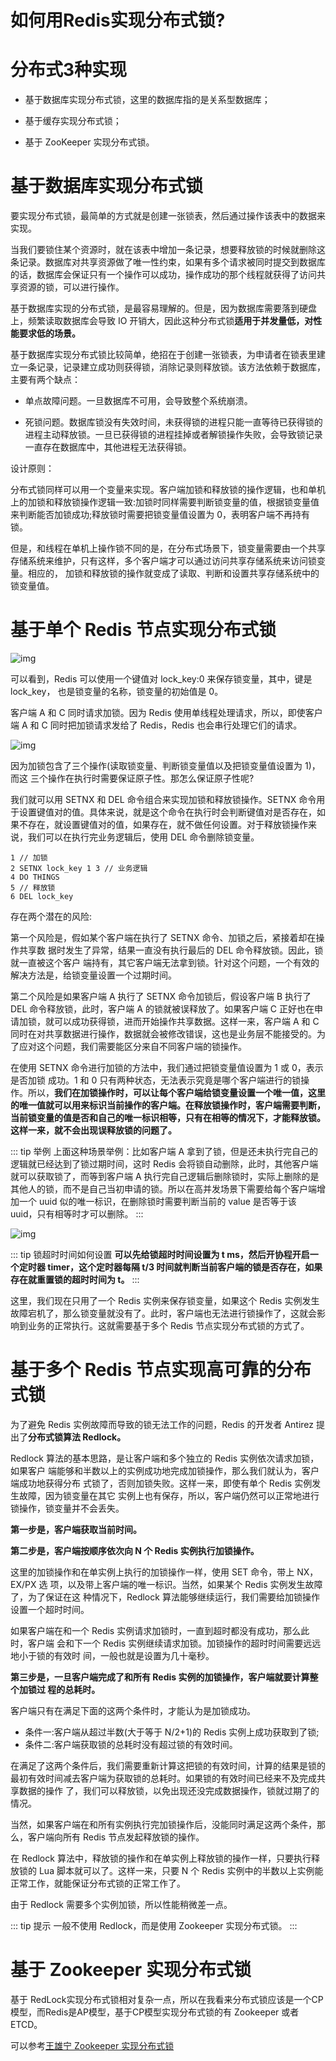 # 如何用Redis实现分布式锁?

# 分布式3种实现

- 基于数据库实现分布式锁，这里的数据库指的是关系型数据库；
  
- 基于缓存实现分布式锁；
  
- 基于 ZooKeeper 实现分布式锁。

# 基于数据库实现分布式锁

要实现分布式锁，最简单的方式就是创建一张锁表，然后通过操作该表中的数据来实现。

当我们要锁住某个资源时，就在该表中增加一条记录，想要释放锁的时候就删除这条记录。数据库对共享资源做了唯一性约束，如果有多个请求被同时提交到数据库的话，数据库会保证只有一个操作可以成功，操作成功的那个线程就获得了访问共享资源的锁，可以进行操作。

基于数据库实现的分布式锁，是最容易理解的。但是，因为数据库需要落到硬盘上，频繁读取数据库会导致 IO 开销大，因此这种分布式锁**适用于并发量低，对性能要求低的场景。**

基于数据库实现分布式锁比较简单，绝招在于创建一张锁表，为申请者在锁表里建立一条记录，记录建立成功则获得锁，消除记录则释放锁。该方法依赖于数据库，主要有两个缺点：

- 单点故障问题。一旦数据库不可用，会导致整个系统崩溃。

- 死锁问题。数据库锁没有失效时间，未获得锁的进程只能一直等待已获得锁的进程主动释放锁。一旦已获得锁的进程挂掉或者解锁操作失败，会导致锁记录一直存在数据库中，其他进程无法获得锁。


设计原则：

分布式锁同样可以用一个变量来实现。客户端加锁和释放锁的操作逻辑，也和单机上的加锁和释放锁操作逻辑一致:加锁时同样需要判断锁变量的值，根据锁变量值来判断能否加锁成功;释放锁时需要把锁变量值设置为 0，表明客户端不再持有锁。

但是，和线程在单机上操作锁不同的是，在分布式场景下，锁变量需要由一个共享存储系统来维护，只有这样，多个客户端才可以通过访问共享存储系统来访问锁变量。相应的， 加锁和释放锁的操作就变成了读取、判断和设置共享存储系统中的锁变量值。

# 基于单个 Redis 节点实现分布式锁

![img](./assets/image-20220312100818964.png)

可以看到，Redis 可以使用一个键值对 lock_key:0 来保存锁变量，其中，键是 lock_key， 也是锁变量的名称，锁变量的初始值是 0。

客户端 A 和 C 同时请求加锁。因为 Redis 使用单线程处理请求，所以，即使客户 端 A 和 C 同时把加锁请求发给了 Redis，Redis 也会串行处理它们的请求。

![img](./assets/image-20220312101025015.png)

因为加锁包含了三个操作(读取锁变量、判断锁变量值以及把锁变量值设置为 1)，而这 三个操作在执行时需要保证原子性。那怎么保证原子性呢?

我们就可以用 SETNX 和 DEL 命令组合来实现加锁和释放锁操作。SETNX 命令用于设置键值对的值。具体来说，就是这个命令在执行时会判断键值对是否存在，如果不存在，就设置键值对的值，如果存在，就不做任何设置。对于释放锁操作来说，我们可以在执行完业务逻辑后，使用 DEL 命令删除锁变量。

```shell
1 // 加锁
2 SETNX lock_key 1 3 // 业务逻辑
4 DO THINGS
5 // 释放锁
6 DEL lock_key
```

存在两个潜在的风险:

第一个风险是，假如某个客户端在执行了 SETNX 命令、加锁之后，紧接着却在操作共享数 据时发生了异常，结果一直没有执行最后的 DEL 命令释放锁。因此，锁就一直被这个客户 端持有，其它客户端无法拿到锁。针对这个问题，一个有效的解决方法是，给锁变量设置一个过期时间。

第二个风险是如果客户端 A 执行了 SETNX 命令加锁后，假设客户端 B 执行了 DEL 命令释放锁，此时，客户端 A 的锁就被误释放了。如果客户端 C 正好也在申请加锁，就可以成功获得锁，进而开始操作共享数据。这样一来，客户端 A 和 C 同时在对共享数据进行操作，数据就会被修改错误，这也是业务层不能接受的。为了应对这个问题，我们需要能区分来自不同客户端的锁操作。

在使用 SETNX 命令进行加锁的方法中，我们通过把锁变量值设置为 1 或 0，表示是否加锁 成功。1 和 0 只有两种状态，无法表示究竟是哪个客户端进行的锁操作。所以，**我们在加锁操作时，可以让每个客户端给锁变量设置一个唯一值，这里的唯一值就可以用来标识当前操作的客户端。在释放锁操作时，客户端需要判断，当前锁变量的值是否和自己的唯一标识相等，只有在相等的情况下，才能释放锁。这样一来，就不会出现误释放锁的问题了。**

::: tip 举例
上面这种场景举例：比如客户端 A 拿到了锁，但是还未执行完自己的逻辑就已经达到了锁过期时间，这时 Redis 会将锁自动删除，此时，其他客户端就可以获取锁了，而等到客户端 A 执行完自己逻辑后删除锁时，实际上删除的是其他人的锁，而不是自己当初申请的锁。所以在高并发场景下需要给每个客户端增加一个 uuid 似的唯一标识，在删除锁时需要判断当前的 value 是否等于该 uuid，只有相等时才可以删除。
:::

![img](./assets/image-20220314154811173.png)

::: tip 锁超时时间如何设置
**可以先给锁超时时间设置为 t ms，然后开协程开启一个定时器 timer，这个定时器每隔 t/3 时间就判断当前客户端的锁是否存在，如果存在就重置锁的超时时间为 t。**
:::

这里，我们现在只用了一个 Redis 实例来保存锁变量，如果这个 Redis 实例发生故障宕机了，那么锁变量就没有了。此时，客户端也无法进行锁操作了，这就会影响到业务的正常执行。这就需要基于多个 Redis 节点实现分布式锁的方式了。

# 基于多个 Redis 节点实现高可靠的分布式锁

为了避免 Redis 实例故障而导致的锁无法工作的问题，Redis 的开发者 Antirez 提出了**分布式锁算法 Redlock。**

Redlock 算法的基本思路，是让客户端和多个独立的 Redis 实例依次请求加锁，如果客户 端能够和半数以上的实例成功地完成加锁操作，那么我们就认为，客户端成功地获得分布 式锁了，否则加锁失败。这样一来，即使有单个 Redis 实例发生故障，因为锁变量在其它 实例上也有保存，所以，客户端仍然可以正常地进行锁操作，锁变量并不会丢失。

**第一步是，客户端获取当前时间。**

**第二步是，客户端按顺序依次向 N 个 Redis 实例执行加锁操作。**

这里的加锁操作和在单实例上执行的加锁操作一样，使用 SET 命令，带上 NX，EX/PX 选 项，以及带上客户端的唯一标识。当然，如果某个 Redis 实例发生故障了，为了保证在这 种情况下，Redlock 算法能够继续运行，我们需要给加锁操作设置一个超时时间。

如果客户端在和一个 Redis 实例请求加锁时，一直到超时都没有成功，那么此时，客户端 会和下一个 Redis 实例继续请求加锁。加锁操作的超时时间需要远远地小于锁的有效时 间，一般也就是设置为几十毫秒。

**第三步是，一旦客户端完成了和所有 Redis 实例的加锁操作，客户端就要计算整个加锁过 程的总耗时。**

客户端只有在满足下面的这两个条件时，才能认为是加锁成功。

- 条件一:客户端从超过半数(大于等于 N/2+1)的 Redis 实例上成功获取到了锁;
- 条件二:客户端获取锁的总耗时没有超过锁的有效时间。

在满足了这两个条件后，我们需要重新计算这把锁的有效时间，计算的结果是锁的最初有效时间减去客户端为获取锁的总耗时。如果锁的有效时间已经来不及完成共享数据的操作
了，我们可以释放锁，以免出现还没完成数据操作，锁就过期了的情况。

当然，如果客户端在和所有实例执行完加锁操作后，没能同时满足这两个条件，那么，客户端向所有 Redis 节点发起释放锁的操作。

在 Redlock 算法中，释放锁的操作和在单实例上释放锁的操作一样，只要执行释放锁的 Lua 脚本就可以了。这样一来，只要 N 个 Redis 实例中的半数以上实例能正常工作，就能保证分布式锁的正常工作了。

由于 Redlock 需要多个实例加锁，所以性能稍微差一点。

::: tip 提示
一般不使用 Redlock，而是使用 Zookeeper 实现分布式锁。
:::

# 基于 Zookeeper 实现分布式锁

基于 RedLock实现分布式锁相对复杂一点，所以在我看来分布式锁应该是一个CP模型，而Redis是AP模型，基于CP模型实现分布式锁的有 Zookeeper 或者 ETCD。

可以参考[王雄宁 Zookeeper 实现分布式锁](http://polygonx.top/wxning-blog/interview/DistributedSystemAndMicroService-questions/notes/00/08.html)










